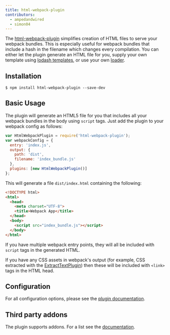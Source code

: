 ```yaml
---
title: html-webpack-plugin
contributors:
  - ampedandwired
  - simon04
---
```


The [html-webpack-plugin](https://github.com/ampedandwired/html-webpack-plugin) simplifies creation of HTML files to serve your
webpack bundles. This is especially useful for webpack bundles that include
a hash in the filename which changes every compilation. You can either let the plugin generate an HTML file for you, supply
your own template using [lodash templates](https://lodash.com/docs#template), or use your own [loader](/loaders).

## Installation
```
$ npm install html-webpack-plugin --save-dev
```

## Basic Usage

The plugin will generate an HTML5 file for you that includes all your webpack
bundles in the body using `script` tags. Just add the plugin to your webpack
config as follows:

```javascript
var HtmlWebpackPlugin = require('html-webpack-plugin');
var webpackConfig = {
  entry: 'index.js',
  output: {
    path: 'dist',
    filename: 'index_bundle.js'
  },
  plugins: [new HtmlWebpackPlugin()]
};
```

This will generate a file `dist/index.html` containing the following:
```html
<!DOCTYPE html>
<html>
  <head>
    <meta charset="UTF-8">
    <title>Webpack App</title>
  </head>
  <body>
    <script src="index_bundle.js"></script>
  </body>
</html>
```

If you have multiple webpack entry points, they will all be included with `script`
tags in the generated HTML.

If you have any CSS assets in webpack's output (for example, CSS extracted
with the [ExtractTextPlugin](/plugins/extract-text-webpack-plugin))
then these will be included with `<link>` tags in the HTML head.

## Configuration

For all configuration options, please see the
[plugin documentation](https://github.com/ampedandwired/html-webpack-plugin#configuration).


## Third party addons

The plugin supports addons. For a list see the
[documentation](https://github.com/ampedandwired/html-webpack-plugin#third-party-addons).
